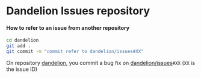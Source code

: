 Dandelion Issues repository
======

#### How to refer to an issue from another repository

```sh
cd dandelion
git add .
git commit -m "commit refer to dandelion/issues#XX"
```

On repository [dandelion](https://github.com/dandelion/dandelion), you commit a bug fix on [dandelion/issues](https://github.com/dandelion/issues/issues)`#XX` (`XX` is the issue ID)
